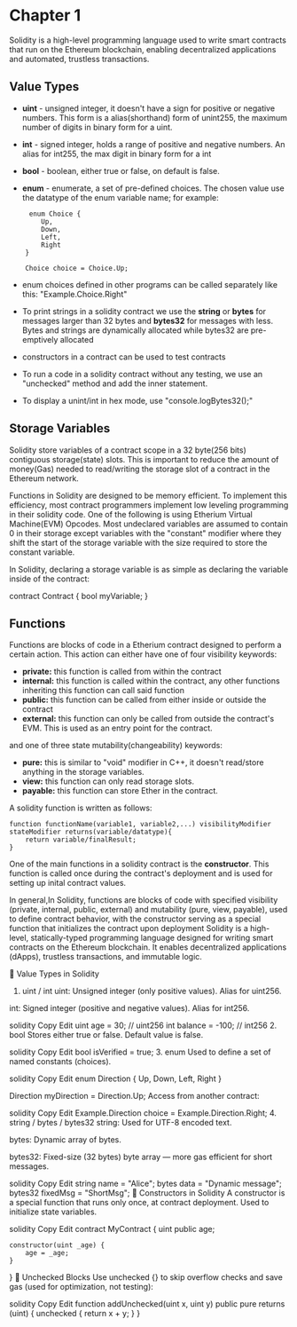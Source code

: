 # Chapter 1

Solidity is a high-level programming language used to write smart contracts that run on the Ethereum blockchain, enabling decentralized applications and automated, trustless transactions.

<a name="Value Types"></a>
## Value Types

- **uint** - unsigned integer, it doesn't have a sign for positive or negative numbers. This form is a alias(shorthand) form of unint255, the maximum number of digits in binary form for a uint.

- **int** - signed integer, holds a range of positive and negative numbers. An alias for int255, the max digit in binary form for a int
- **bool** - boolean, either true or false, on default is false.
- **enum** - enumerate, a set of pre-defined choices. The chosen value use the datatype of the enum variable name; for example:
```sol
     enum Choice {
        Up,
        Down,
        Left,
        Right
    }

    Choice choice = Choice.Up;
```
- enum choices defined in other programs can be called separately like this: "Example.Choice.Right"
- To print strings in a solidity contract we use the **string** or **bytes** for messages larger than 32 bytes and **bytes32** for messages with less. Bytes and strings are dynamically allocated while bytes32 are pre-emptively allocated

- constructors in a contract can be used to test contracts
 
- To run a code in a solidity contract without any testing, we use an "unchecked" method and add the inner statement.
- To display a unint/int in hex mode, use "console.logBytes32();"

<a name="Storage Variables"></a>
## Storage Variables

Solidity store variables of a contract scope in a 32 byte(256 bits) contiguous storage(state) slots. This is important to reduce the amount of money(Gas) needed to read/writing the storage slot of a contract in the Ethereum network.

Functions in Solidity are designed to be memory efficient. To implement this efficiency, most contract programmers implement low leveling programming in their solidity code. One of the following is using Etherium Virtual Machine(EVM) Opcodes.
Most undeclared variables are assumed to contain 0 in their storage except variables with the "constant" modifier where they shift the start of the storage variable with the size required to store the constant variable.

In Solidity, declaring a storage variable is as simple as declaring the variable inside of the contract:

contract Contract {
	bool myVariable;
}

<a name="Functions"></a>
## Functions

Functions are blocks of code in a Etherium contract designed to perform a certain action. This action can either have one of four visibility keywords:
- **private:** this function is called from within the contract
- **internal:** this function is called within the contract, any other functions inheriting this function can call said function
- **public:** this function can be called from either inside or outside the contract
- **external:** this function can only be called from outside the contract's EVM. This is used as an entry point for the contract.

and one of three state mutability(changeability) keywords:
- **pure:** this is similar to "void" modifier in C++, it doesn't read/store anything in the storage variables.
- **view:** this function can only read storage slots.
- **payable:** this function can store Ether in the contract.

A solidity function is written as follows:
```
function functionName(variable1, variable2,...) visibilityModifier stateModifier returns(variable/datatype){
    return variable/finalResult;
}
```
One of the main functions in a solidity contract is the **constructor**. This function is called once during the contract's deployment and is used for setting up inital contract values.

In general,In Solidity, functions are blocks of code with specified visibility (private, internal, public, external) and mutability (pure, view, payable), used to define contract behavior, with the constructor serving as a special function that initializes the contract upon deployment
Solidity is a high-level, statically-typed programming language designed for writing smart contracts on the Ethereum blockchain. It enables decentralized applications (dApps), trustless transactions, and immutable logic.

🔹 Value Types in Solidity
1. uint / int
uint: Unsigned integer (only positive values). Alias for uint256.

int: Signed integer (positive and negative values). Alias for int256.

solidity
Copy
Edit
uint age = 30;       // uint256
int balance = -100;  // int256
2. bool
Stores either true or false. Default value is false.

solidity
Copy
Edit
bool isVerified = true;
3. enum
Used to define a set of named constants (choices).

solidity
Copy
Edit
enum Direction { Up, Down, Left, Right }

Direction myDirection = Direction.Up;
Access from another contract:

solidity
Copy
Edit
Example.Direction choice = Example.Direction.Right;
4. string / bytes / bytes32
string: Used for UTF-8 encoded text.

bytes: Dynamic array of bytes.

bytes32: Fixed-size (32 bytes) byte array — more gas efficient for short messages.

solidity
Copy
Edit
string name = "Alice";
bytes data = "Dynamic message";
bytes32 fixedMsg = "ShortMsg";
🔹 Constructors in Solidity
A constructor is a special function that runs only once, at contract deployment. Used to initialize state variables.

solidity
Copy
Edit
contract MyContract {
    uint public age;

    constructor(uint _age) {
        age = _age;
    }
}
🔹 Unchecked Blocks
Use unchecked {} to skip overflow checks and save gas (used for optimization, not testing):

solidity
Copy
Edit
function addUnchecked(uint x, uint y) public pure returns (uint) {
    unchecked {
        return x + y;
    }
}
